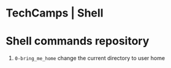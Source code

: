 # TechCamps | Shell

# Shell commands repository

1. `0-bring_me_home` change the current directory to user home
